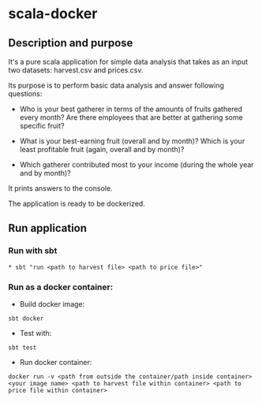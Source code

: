 # scala-docker
## Description and purpose 

It's a pure scala application for simple data analysis that takes as an input two datasets: harvest.csv and prices.csv.

Its purpose is to perform basic data analysis and answer following questions: 

* Who is your best gatherer in terms of the amounts of fruits gathered every month? Are there employees that are better at gathering some specific fruit?

* What is your best-earning fruit (overall and by month)? Which is your least profitable fruit (again, overall and by month)?

* Which gatherer contributed most to your income (during the whole year and by month)?

It prints answers to the console. 

The application is ready to be dockerized. 
## Run application 

### Run with sbt 

```
* sbt "run <path to harvest file> <path to price file>" 
```

### Run as a docker container:

* Build docker image:

```
sbt docker
```

* Test with:

```
sbt test
```

* Run docker container: 

```
docker run -v <path from outside the container/path inside container> <your image name> <path to harvest file within container> <path to price file within container>  
```

